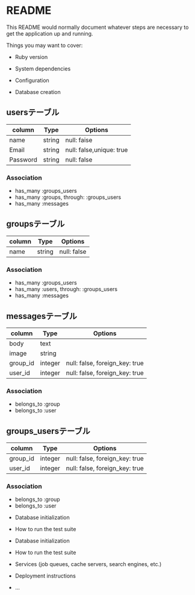 # README

This README would normally document whatever steps are necessary to get the
application up and running.

Things you may want to cover:

* Ruby version

* System dependencies

* Configuration

* Database creation
## usersテーブル
|column|Type|Options|
|------|----|-------|
|name|string|null: faise|
|Email|string|null: false,unique: true|
|Password|string|null: false|

### Association
- has_many :groups_users
- has_many :groups, through: :groups_users
- has_many :messages

## groupsテーブル
|column|Type|Options|
|------|----|-------|
|name|string|null: false|

### Association
- has_many :groups_users
- has_many :users, through: :groups_users
- has_many :messages

## messagesテーブル
|column|Type|Options|
|------|----|-------|
|body|text||
|image|string||
|group_id|integer|null: false, foreign_key: true|
|user_id|integer|null: false, foreign_key: true|

### Association
- belongs_to :group
- belongs_to :user

## groups_usersテーブル
|column|Type|Options|
|------|----|-------|
|group_id|integer|null: false, foreign_key: true |
|user_id|integer|null: false, foreign_key: true |

### Association
- belongs_to :group
- belongs_to :user

* Database initialization

* How to run the test suite

* Database initialization

* How to run the test suite

* Services (job queues, cache servers, search engines, etc.)

* Deployment instructions

* ...
